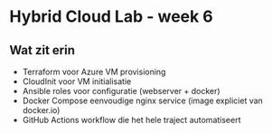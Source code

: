 # Hybrid Cloud Lab - week 6


## Wat zit erin
- Terraform voor Azure VM provisioning
- CloudInit voor VM initialisatie
- Ansible roles voor configuratie (webserver + docker)
- Docker Compose eenvoudige nginx service (image expliciet van docker.io)
- GitHub Actions workflow die het hele traject automatiseert